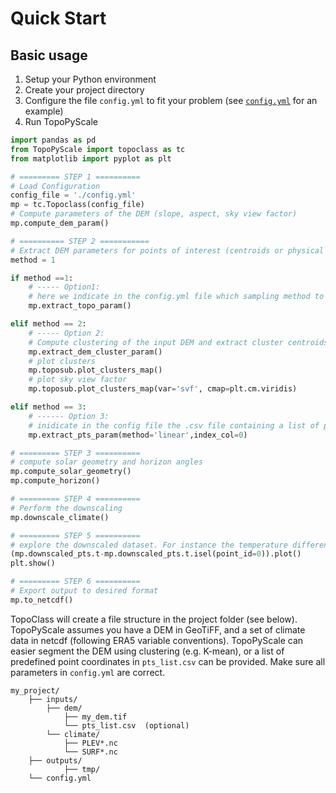 # Quick Start

## Basic usage

1. Setup your Python environment
2. Create your project directory
3. Configure the file `config.yml` to fit your problem (see [`config.yml`](https://github.com/ArcticSnow/TopoPyScale/blob/main/TopoPyScale/config.yml) for an example)
4. Run TopoPyScale

```python
import pandas as pd
from TopoPyScale import topoclass as tc
from matplotlib import pyplot as plt

# ========= STEP 1 ==========
# Load Configuration
config_file = './config.yml'
mp = tc.Topoclass(config_file)
# Compute parameters of the DEM (slope, aspect, sky view factor)
mp.compute_dem_param()

# ========== STEP 2 ===========
# Extract DEM parameters for points of interest (centroids or physical points)
method = 1

if method ==1:
    # ----- Option1: 
    # here we indicate in the config.yml file which sampling method to use
    mp.extract_topo_param()

elif method == 2:
    # ----- Option 2:
    # Compute clustering of the input DEM and extract cluster centroids
    mp.extract_dem_cluster_param()
    # plot clusters
    mp.toposub.plot_clusters_map()
    # plot sky view factor
    mp.toposub.plot_clusters_map(var='svf', cmap=plt.cm.viridis)

elif method == 3:
    # ------ Option 3:
    # inidicate in the config file the .csv file containing a list of point coordinates (!!! must same coordinate system as DEM !!!)
    mp.extract_pts_param(method='linear',index_col=0)

# ========= STEP 3 ==========
# compute solar geometry and horizon angles
mp.compute_solar_geometry()
mp.compute_horizon()

# ========= STEP 4 ==========
# Perform the downscaling
mp.downscale_climate()

# ========= STEP 5 ==========
# explore the downscaled dataset. For instance the temperature difference between each point and the first one
(mp.downscaled_pts.t-mp.downscaled_pts.t.isel(point_id=0)).plot()
plt.show()

# ========= STEP 6 ==========
# Export output to desired format
mp.to_netcdf()
```

TopoClass will create a file structure in the project folder (see below). TopoPyScale assumes you have a DEM in GeoTiFF, and a set of climate data in netcdf (following ERA5 variable conventions). 
TopoPyScale can easier segment the DEM using clustering (e.g. K-mean), or a list of predefined point coordinates in `pts_list.csv` can be provided. Make sure all parameters in `config.yml` are correct.
```
my_project/
    ├── inputs/
        ├── dem/ 
            ├── my_dem.tif
            └── pts_list.csv  (optional)
        └── climate/
            ├── PLEV*.nc
            └── SURF*.nc
    ├── outputs/
            ├── tmp/
    └── config.yml
```